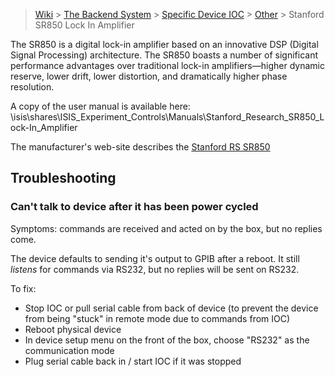 > [Wiki](Home) > [The Backend System](The-Backend-System) > [Specific Device IOC](Specific-Device-IOC) > [Other](Other) > Stanford SR850 Lock In Amplifier

The SR850 is a digital lock-in amplifier based on an innovative DSP (Digital Signal Processing) architecture. The SR850 boasts a number of significant performance advantages over traditional lock-in amplifiers—higher dynamic reserve, lower drift, lower distortion, and dramatically higher phase resolution.

A copy of the user manual is available here:  \isis\shares\ISIS_Experiment_Controls\Manuals\Stanford_Research_SR850_Lock-In_Amplifier

The manufacturer's web-site describes the [Stanford RS SR850](https://www.thinksrs.com/products/sr850.html)

## Troubleshooting

### Can't talk to device after it has been power cycled

Symptoms: commands are received and acted on by the box, but no replies come.

The device defaults to sending it's output to GPIB after a reboot. It still *listens* for commands via RS232, but no replies will be sent on RS232.

To fix:
- Stop IOC or pull serial cable from back of device (to prevent the device from being "stuck" in remote mode due to commands from IOC)
- Reboot physical device
- In device setup menu on the front of the box, choose "RS232" as the communication mode
- Plug serial cable back in / start IOC if it was stopped